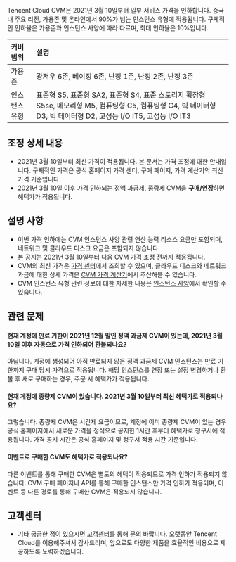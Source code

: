 Tencent Cloud CVM은 2021년 3월 10일부터 일부 서비스 가격을 인하합니다. 중국 내 주요 리전, 가용존 및 온라인에서 90%가 넘는 인스턴스 유형에 적용됩니다. 구체적인 인하율은 가용존과 인스턴스 사양에 따라 다르며, 최대 인하율은 10%입니다.

| 커버 범위 | 설명    |
| :--------------- | :------ |
| 가용존| 광저우 6존, 베이징 6존, 난징 1존, 난징 2존, 난징 3존|
| 인스턴스 유형| 표준형 S5, 표준형 SA2, 표준형 S4, 표준 스토리지 확장형 S5se, 메모리형 M5, 컴퓨팅형 C5, 컴퓨팅형 C4, 빅 데이터형 D3, 빅 데이터형 D2, 고성능 I/O IT5, 고성능 I/O IT3|

## 조정 상세 내용
- 2021년 3월 10일부터 최신 가격이 적용됩니다. 본 문서는 가격 조정에 대한 안내입니다. 구체적인 가격은 공식 홈페이지 가격 센터, 구매 페이지, 가격 계산기의 최신 가격 기준입니다.
- 2021년 3월 10일 이후 가격 인하되는 정액 과금제, 종량제 CVM을 **구매/연장**하면 혜택가가 적용됩니다.


## 설명 사항
- 이번 가격 인하에는 CVM 인스턴스 사양 관련 연산 능력 리소스 요금만 포함되며, 네트워크 및 클라우드 디스크 요금은 포함되지 않습니다.
- 본 공지는 2021년 3월 10일부터 다음 CVM 가격 조정 전까지 적용됩니다.
- CVM의 최신 가격은 [가격 센터](https://buy.cloud.tencent.com/price/cvm)에서 조회할 수 있으며, 클라우드 디스크와 네트워크 과금에 대한 상세 가격은 [CVM 가격 계산기](https://buy.cloud.tencent.com/calculator/cvm)에서 추산해볼 수 있습니다.
- CVM 인스턴스 유형 관련 정보에 대한 자세한 내용은 [인스턴스 사양](https://intl.cloud.tencent.com/document/product/213/11518)에서 확인할 수 있습니다.


## 관련 문제
#### 현재 계정에 만료 기한이 2021년 12월 말인 정액 과금제 CVM이 있는데, 2021년 3월 10일 이후 자동으로 가격 인하되어 환불되나요?
아닙니다. 계정에 생성되어 아직 만료되지 않은 정액 과금제 CVM 인스턴스는 만료 기한까지 구매 당시 가격으로 적용됩니다. 해당 인스턴스를 연장 또는 설정 변경하거나 환불 후 새로 구매하는 경우, 주문 시 혜택가가 적용됩니다.

#### 현재 계정에 종량제 CVM이 있습니다. 2021년 3월 10일부터 최신 혜택가로 적용되나요?
그렇습니다. 종량제 CVM은 시간제 요금이므로, 계정에 이미 종량제 CVM이 있는 경우 공식 홈페이지에서 새로운 가격을 정식으로 공지한 1시간 후부터 혜택가로 청구서에 적용됩니다. 가격 공지 시간은 공식 홈페이지 및 청구서 적용 시간 기준입니다.

#### 이벤트로 구매한 CVM도 혜택가로 적용되나요?
다른 이벤트를 통해 구매한 CVM은 별도의 혜택이 적용되므로 가격 인하가 적용되지 않습니다. CVM 구매 페이지나 API를 통해 구매한 인스턴스만 가격 인하가 적용되며, 이벤트 등 다른 경로를 통해 구매한 CVM은 적용되지 않습니다. 

## 고객센터
- 기타 궁금한 점이 있으시면 [고객센터](https://intl.cloud.tencent.com/contact-sales)를 통해 문의 바랍니다. 오랫동안 Tencent Cloud를 이용해주셔서 감사드리며, 앞으로도 다양한 제품을 효율적인 비용으로 제공하도록 노력하겠습니다.
